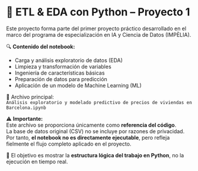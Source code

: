 # 🐍 ETL & EDA con Python – Proyecto 1

Este proyecto forma parte del primer proyecto práctico desarrollado en el marco del programa de especialización en IA y Ciencia de Datos (IMPÈLIA).

🔍 **Contenido del notebook:**
- Carga y análisis exploratorio de datos (EDA)
- Limpieza y transformación de variables
- Ingeniería de características básicas
- Preparación de datos para predicción
- Aplicación de un modelo de Machine Learning (ML)

📎 Archivo principal:  
`Análisis exploratorio y modelado predictivo de precios de viviendas en Barcelona.ipynb`

⚠️ **Importante:**  
Este archivo se proporciona únicamente como **referencia del código**.  
La base de datos original (CSV) no se incluye por razones de privacidad.  
Por tanto, **el notebook no es directamente ejecutable**, pero refleja fielmente el flujo completo aplicado en el proyecto.

🧠 El objetivo es mostrar la **estructura lógica del trabajo en Python**, no la ejecución en tiempo real.
